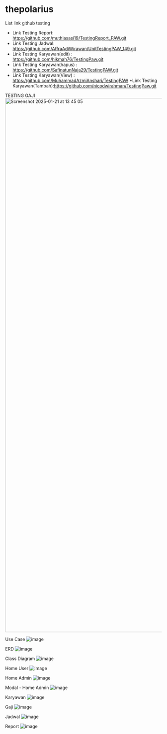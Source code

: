 # thepolarius

List link github testing
* Link Testing Report: https://github.com/muthiasasi19/TestingReport_PAW.git
* Link Testing Jadwal: https://github.com/AffraAdiWirawan/UnitTestingPAW_149.git
* Link Testing Karyawan(edit) : https://github.com/hikmah76/TestingPaw.git 
* Link Testing Karyawan(hapus) : https://github.com/SafinatunNaja29/TestingPAW.git
* Link Testing Karyawan(View) : https://github.com/MuhammadAzmiAnshari/TestingPAW
*Link Testing Karyawan(Tambah):https://github.com/nicodwirahman/TestingPaw.git

TESTING GAJI 
<img width="1710" alt="Screenshot 2025-01-21 at 13 45 05" src="https://github.com/user-attachments/assets/de5ee265-8495-405b-9484-508161ecf059" />


Use Case
![image](https://github.com/user-attachments/assets/d50b3fff-53ac-40a2-b5c3-713605fadf48)

ERD
![image](https://github.com/user-attachments/assets/2b262d84-93ca-49c3-959f-15e16f3fb07a)

Class Diagram
![image](https://github.com/user-attachments/assets/4e6aefd4-6ccc-4b7d-926f-e38811d7701e)

Home User
![image](https://github.com/user-attachments/assets/6aff78cc-2270-4b9a-89a2-b550ff2980be)

Home Admin
![image](https://github.com/user-attachments/assets/d7ce6278-2269-4bc1-8667-130ffad20061)

Modal - Home Admin
![image](https://github.com/user-attachments/assets/7c24c281-0345-494f-9a48-7f57a209082e)

Karyawan
![image](https://github.com/user-attachments/assets/5d7de0fd-35d9-4c3e-88ac-cae6a0601c0e)

Gaji
![image](https://github.com/user-attachments/assets/c695bc3a-18b5-4c51-9a97-53f955015d88)

Jadwal
![image](https://github.com/user-attachments/assets/fee1829d-3ff4-497b-8331-22d6be5b1ea2)

Report
![image](https://github.com/user-attachments/assets/2dc163b9-700b-465c-a668-aa8962eb6b5e)

